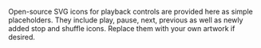 Open-source SVG icons for playback controls are provided here as simple placeholders.
They include play, pause, next, previous as well as newly added stop and shuffle icons.
Replace them with your own artwork if desired.
